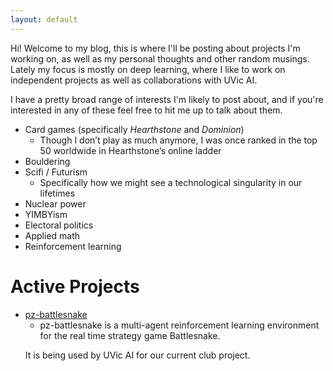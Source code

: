 ```yaml
---
layout: default
---
```


Hi! Welcome to my blog, this is where I'll be posting about projects I'm working on, as well as my personal thoughts and other random musings.
Lately my focus is mostly on deep learning, where I like to work on independent projects as well as collaborations with UVic AI.

<!-- [Link to another page](./another-page.html). -->

I have a pretty broad range of interests I'm likely to post about, and if you're interested in any of these feel free to hit me up to talk about them.
*   Card games (specifically *Hearthstone* and *Dominion*)
    <ul>
      <li>Though I don’t play as much anymore, I was once ranked in the top 50 worldwide in Hearthstone’s online ladder</li>
    </ul>
*   Bouldering
*   Scifi / Futurism
    <ul>
      <li>Specifically how we might see a technological singularity in our lifetimes</li>
    </ul>
*   Nuclear power
*   YIMBYism
*   Electoral politics
*   Applied math
*   Reinforcement learning

# Active Projects

*   <a href= "https://github.com/nathanWolo/pz-battlesnake">pz-battlesnake </a>
    <ul>
      <li>pz-battlesnake is a multi-agent reinforcement learning environment for the real time strategy game Battlesnake.
It is being used by UVic AI for our current club project.</li>
    </ul>